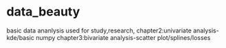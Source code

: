 # data_beauty
basic data ananlysis used for study,research,
chapter2:univariate analysis-kde/basic numpy
chapter3:bivariate analysis-scatter plot/splines/losses
